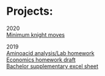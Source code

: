 # Projects:

2020 <br>
[Minimum knight moves](https://lilayah.github.io/projects/knight_notebook.html)

2019 <br>
[Aminoacid analysis/Lab homework](https://lilayah.github.io/projects/amino) <br>
[Economics homework draft](https://lilayah.github.io/projects/TSM_hw2.html) <br>
[Bachelor supplementary excel sheet](https://lilayah.github.io/projects/BA_Peter_Hunyadi_supplementary_t1.xlsx)
